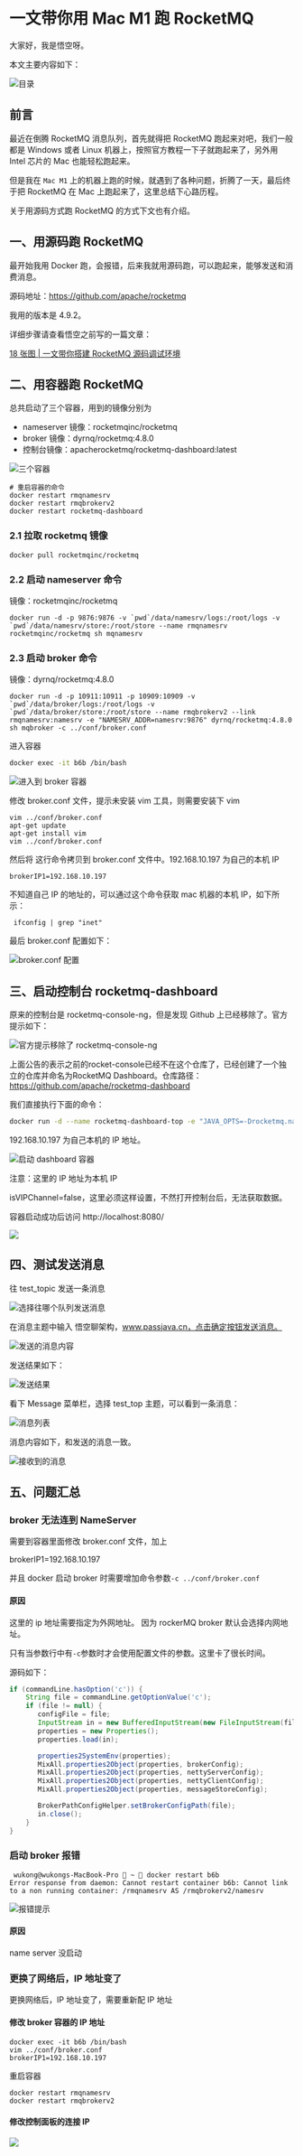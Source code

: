 # 一文带你用 Mac M1 跑 RocketMQ

大家好，我是悟空呀。

本文主要内容如下：

![目录](http://cdn.jayh.club/uPic/image-2022092818500468405jrHg.png)

## 前言

最近在倒腾 RocketMQ 消息队列，首先就得把 RocketMQ 跑起来对吧，我们一般都是 Windows 或者 Linux 机器上，按照官方教程一下子就跑起来了，另外用 Intel 芯片的 Mac 也能轻松跑起来。

但是我在 `Mac M1` 上的机器上跑的时候，就遇到了各种问题，折腾了一天，最后终于把 RocketMQ 在 Mac 上跑起来了，这里总结下心路历程。

关于用源码方式跑 RocketMQ 的方式下文也有介绍。

## 一、用源码跑 RocketMQ

最开始我用 Docker 跑，会报错，后来我就用源码跑，可以跑起来，能够发送和消费消息。

源码地址：https://github.com/apache/rocketmq

我用的版本是 4.9.2。

详细步骤请查看悟空之前写的一篇文章：

[18 张图 | 一文带你搭建 RocketMQ 源码调试环境](https://mp.weixin.qq.com/s?__biz=MzAwMjI0ODk0NA==&mid=2451962257&idx=1&sn=5397e968dd70278871db6a02112389da&chksm=8d1c000eba6b8918188d6a7fa748444c1e1b76ef552c0b8251146b1b3f6f29b9360458169d2b&token=934208076&lang=zh_CN#rd)

## 二、用容器跑 RocketMQ

总共启动了三个容器，用到的镜像分别为

- nameserver 镜像：rocketmqinc/rocketmq
- broker 镜像：dyrnq/rocketmq:4.8.0 
- 控制台镜像：apacherocketmq/rocketmq-dashboard:latest 

![三个容器](http://cdn.jayh.club/uPic/image-20220921222546677IQWS2Z.png)

``` SH
# 重启容器的命令
docker restart rmqnamesrv
docker restart rmqbrokerv2
docker restart rocketmq-dashboard
```

### 2.1 拉取 rocketmq 镜像

```
docker pull rocketmqinc/rocketmq
```

### 2.2 启动 nameserver 命令

镜像：rocketmqinc/rocketmq

```
docker run -d -p 9876:9876 -v `pwd`/data/namesrv/logs:/root/logs -v `pwd`/data/namesrv/store:/root/store --name rmqnamesrv  rocketmqinc/rocketmq sh mqnamesrv
```

### 2.3 启动 broker 命令

镜像：dyrnq/rocketmq:4.8.0

```
docker run -d -p 10911:10911 -p 10909:10909 -v `pwd`/data/broker/logs:/root/logs -v `pwd`/data/broker/store:/root/store --name rmqbrokerv2 --link rmqnamesrv:namesrv -e "NAMESRV_ADDR=namesrv:9876" dyrnq/rocketmq:4.8.0 sh mqbroker -c ../conf/broker.conf
```

进入容器

```sh
docker exec -it b6b /bin/bash
```

![进入到 broker 容器](http://cdn.jayh.club/uPic/807202fcc105d37fc9728d1c4852719cLkr2lc3AYGE6.png)

修改 broker.conf 文件，提示未安装 vim 工具，则需要安装下 vim 

```
vim ../conf/broker.conf
apt-get update
apt-get install vim
vim ../conf/broker.conf
```

然后将 这行命令拷贝到 broker.conf 文件中。192.168.10.197 为自己的本机 IP

```
brokerIP1=192.168.10.197
```

不知道自己 IP 的地址的，可以通过这个命令获取 mac 机器的本机 IP，如下所示：

```
 ifconfig | grep "inet"
```

最后 broker.conf 配置如下：

![broker.conf 配置](http://cdn.jayh.club/uPic/205e9ba71e34e5a0aec10a66aa086760dHyf8G.png)

## 三、启动控制台 rocketmq-dashboard

原来的控制台是 rocketmq-console-ng，但是发现 Github 上已经移除了。官方提示如下：

![官方提示移除了 rocketmq-console-ng](http://cdn.jayh.club/uPic/5f6fa99cbbbbb6deb7875aa9e1394d4aEbmE14.png)

上面公告的表示之前的rocket-console已经不在这个仓库了，已经创建了一个独立的仓库并命名为RocketMQ Dashboard。仓库路径：https://github.com/apache/rocketmq-dashboard

我们直接执行下面的命令：

```sh
docker run -d --name rocketmq-dashboard-top -e "JAVA_OPTS=-Drocketmq.namesrv.addr=192.168.10.197:9876 -Drocketmq.config.isVIPChannel=false" -p 8080:8080 -t apacherocketmq/rocketmq-dashboard:latest
```

192.168.10.197 为自己本机的 IP 地址。

![启动 dashboard 容器](http://cdn.jayh.club/uPic/56fb65ce9163b6d59de0b82757c2004fNH6oEJ.png)

注意：这里的 IP 地址为本机 IP

isVIPChannel=false，这里必须这样设置，不然打开控制台后，无法获取数据。

容器启动成功后访问 http://localhost:8080/

![](http://cdn.jayh.club/uPic/0378942fc989a48f98afa510af363afdmcfqTt.png)

## 四、测试发送消息

往 test_topic 发送一条消息

![选择往哪个队列发送消息](http://cdn.jayh.club/uPic/2883a829e1ae2aa1a397452afd6d1667HSZ6KD.png)

在消息主题中输入 悟空聊架构，www.passjava.cn，点击确定按钮发送消息。

![发送的消息内容](http://cdn.jayh.club/uPic/b957f504afba9a1f28708967e1f85bd1lbJA40.png)

发送结果如下：

![发送结果](http://cdn.jayh.club/uPic/e8084fedc3585062bca7e36914a0fbf7GYjPVT.png)

看下 Message 菜单栏，选择 test_top 主题，可以看到一条消息：

![消息列表](http://cdn.jayh.club/uPic/0fe27239df6e4e19eab35f36ea59c3ffzW5bEa.png)

消息内容如下，和发送的消息一致。

![接收到的消息](http://cdn.jayh.club/uPic/85ebb06d12717c61afe269cffdb48d6bskf8u3.png)

## 五、问题汇总

### broker 无法连到 NameServer

需要到容器里面修改 broker.conf 文件，加上

brokerIP1=192.168.10.197

并且 docker 启动 broker 时需要增加命令参数`-c ../conf/broker.conf`

#### 原因

这里的 ip 地址需要指定为外网地址。
因为 rockerMQ broker 默认会选择内网地址。

只有当参数行中有`-c`参数时才会使用配置文件的参数。这里卡了很长时间。

源码如下：

```JAVA
if (commandLine.hasOption('c')) {
    String file = commandLine.getOptionValue('c');
    if (file != null) {
       configFile = file;
       InputStream in = new BufferedInputStream(new FileInputStream(file));
       properties = new Properties();
       properties.load(in);

       properties2SystemEnv(properties);
       MixAll.properties2Object(properties, brokerConfig);
       MixAll.properties2Object(properties, nettyServerConfig);
       MixAll.properties2Object(properties, nettyClientConfig);
       MixAll.properties2Object(properties, messageStoreConfig);

       BrokerPathConfigHelper.setBrokerConfigPath(file);
       in.close();
    }
}
```

### 启动 broker 报错

```SH
 wukong@wukongs-MacBook-Pro  ~  docker restart b6b
Error response from daemon: Cannot restart container b6b: Cannot link to a non running container: /rmqnamesrv AS /rmqbrokerv2/namesrv
```

![报错提示](http://cdn.jayh.club/uPic/46850ea2199b388a891752f9ab52990fMj5rJn.png)

#### 原因

name server 没启动

### 更换了网络后，IP 地址变了

更换网络后，IP 地址变了，需要重新配 IP 地址

#### 修改 broker 容器的 IP 地址

``` SH
docker exec -it b6b /bin/bash
vim ../conf/broker.conf
brokerIP1=192.168.10.197
```

重启容器

```SH
docker restart rmqnamesrv
docker restart rmqbrokerv2
```

#### 修改控制面板的连接 IP

![](http://cdn.jayh.club/uPic/image-2022092814260724811CXj6.png)
